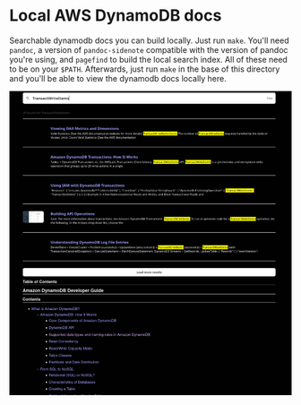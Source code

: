 # Local AWS DynamoDB docs

Searchable dynamodb docs you can build locally. Just run `make`. You'll need `pandoc`, a version of `pandoc-sidenote` compatible with the version of pandoc you're using, and `pagefind` to build the local search index. All of these need to be on your `$PATH`. Afterwards, just run `make` in the base of this directory and you'll be able to view the dynamodb docs locally here.

![](./assets/index.png)
